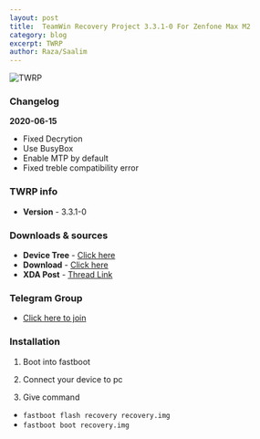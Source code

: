 ```yaml
---
layout: post
title:  TeamWin Recovery Project 3.3.1-0 For Zenfone Max M2
category: blog
excerpt: TWRP
author: Raza/Saalim
---
```


![TWRP](http://asusdevices.github.io/images/twrp.png)

### Changelog
**2020-06-15**
* Fixed Decrytion
* Use BusyBox
* Enable MTP by default
* Fixed treble compatibility error

### TWRP info
* **Version** - 3.3.1-0

### Downloads & sources
* **Device Tree** - [Click here](https://github.com/asusdevices/twrp_device_asus_X01AD)
* **Download** - [Click here](https://sourceforge.net/projects/danascape/files/X01A/recovery.img/download)
* **XDA Post** - [Thread Link](https://forum.xda-developers.com/asus-zenfone-max/development/recovery-teamwin-recovery-project-t3942717)

### Telegram Group
* [Click here to join](https://t.me/ZenfoneMaxM1Official)

### Installation
1) Boot into fastboot

3) Connect your device to pc

5) Give command
* ```fastboot flash recovery recovery.img```
* ```fastboot boot recovery.img```
